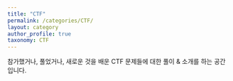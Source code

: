 ```yaml
---
title: "CTF"
permalink: /categories/CTF/
layout: category
author_profile: true
taxonomy: CTF
---
```


참가했거나, 풀었거나, 새로운 것을 배운 CTF 문제들에 대한 풀이 & 소개를 하는 공간입니다.